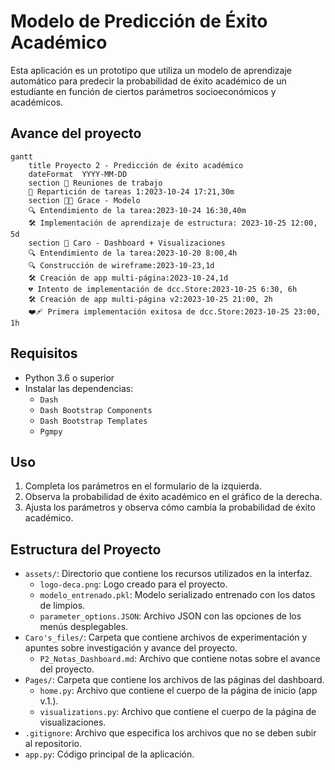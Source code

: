 # Modelo de Predicción de Éxito Académico
Esta aplicación es un prototipo que utiliza un modelo de aprendizaje automático para predecir la probabilidad de éxito académico de un estudiante en función de ciertos parámetros socioeconómicos y académicos.

## Avance del proyecto
```mermaid
gantt
    title Proyecto 2 - Predicción de éxito académico
    dateFormat  YYYY-MM-DD
    section 🐜 Reuniones de trabajo
    💼 Repartición de tareas 1:2023-10-24 17:21,30m
    section 💪🏽 Grace - Modelo
    🔍 Entendimiento de la tarea:2023-10-24 16:30,40m
    🛠️ Implementación de aprendizaje de estructura: 2023-10-25 12:00, 5d
    section 🐴 Caro - Dashboard + Visualizaciones
    🔍 Entendimiento de la tarea:2023-10-20 8:00,4h
    🔍 Construcción de wireframe:2023-10-23,1d
    🛠️ Creación de app multi-página:2023-10-24,1d
    💔 Intento de implementación de dcc.Store:2023-10-25 6:30, 6h
    🛠️ Creación de app multi-página v2:2023-10-25 21:00, 2h
    ❤️‍🩹 Primera implementación exitosa de dcc.Store:2023-10-25 23:00, 1h
```

## Requisitos
- Python 3.6 o superior
- Instalar las dependencias:
    - `Dash`
    - `Dash Bootstrap Components`
    - `Dash Bootstrap Templates`
    - `Pgmpy`

## Uso
1. Completa los parámetros en el formulario de la izquierda.
2. Observa la probabilidad de éxito académico en el gráfico de la derecha.
3. Ajusta los parámetros y observa cómo cambia la probabilidad de éxito académico.

## Estructura del Proyecto
- `assets/`: Directorio que contiene los recursos utilizados en la interfaz.
    - `logo-deca.png`: Logo creado para el proyecto.
    - `modelo_entrenado.pkl`: Modelo serializado entrenado con los datos de limpios.
    - `parameter_options.JSON`: Archivo JSON con las opciones de los menús desplegables.
- `Caro's_files/`: Carpeta que contiene archivos de experimentación y apuntes sobre investigación y avance del proyecto.
    - `P2_Notas_Dashboard.md`: Archivo que contiene notas sobre el avance del proyecto.
- `Pages/`: Carpeta que contiene los archivos de las páginas del dashboard.
    - `home.py`: Archivo que contiene el cuerpo de la página de inicio (app v.1.).
    - `visualizations.py`: Archivo que contiene el cuerpo de la página de visualizaciones.	
- `.gitignore`: Archivo que especifica los archivos que no se deben subir al repositorio.
- `app.py`: Código principal de la aplicación.

